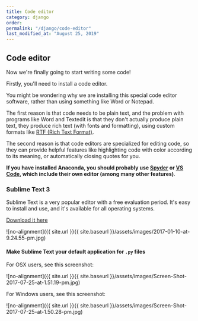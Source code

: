 ```yaml
---
title: Code editor
category: django
order: 
permalink: "/django/code-editor"
last_modified_at: "August 25, 2019"
---
```


## Code editor 

Now we're finally going to start writing some code!

Firstly, you'll need to install a code editor.


You might be wondering why we are installing this special code editor software, rather than using something like Word or Notepad.

The first reason is that code needs to be plain text, and the problem with programs like Word and Textedit is that they don't actually produce plain text, they produce rich text (with fonts and formatting), using custom formats like [RTF (Rich Text Format)](https://en.wikipedia.org/wiki/Rich_Text_Format).

The second reason is that code editors are specialized for editing code, so they can provide helpful features like highlighting code with color according to its meaning, or automatically closing quotes for you.

**If you have installed Anaconda, you should probably use [Spyder](https://www.spyder-ide.org/) or [VS Code](https://code.visualstudio.com/), which include their own editor (among many other features)**.

### Sublime Text 3

Sublime Text is a very popular editor with a free evaluation period. It's easy to install and use, and it's available for all operating systems.

[Download it here](https://www.sublimetext.com/3)

![no-alignment]({{ site.url }}{{ site.baseurl }}/assets/images/2017-01-10-at-9.24.55-pm.jpg)


#### Make Sublime Text your default application for `.py` files

For OSX users, see this screenshot:

![no-alignment]({{ site.url }}{{ site.baseurl }}/assets/images/Screen-Shot-2017-07-25-at-1.51.19-pm.jpg)

For Windows users, see this screenshot:

![no-alignment]({{ site.url }}{{ site.baseurl }}/assets/images/Screen-Shot-2017-07-25-at-1.50.28-pm.jpg)

